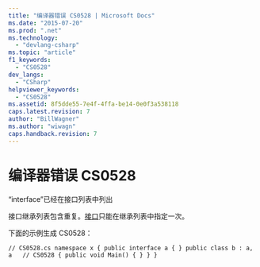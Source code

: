 ```yaml
---
title: "编译器错误 CS0528 | Microsoft Docs"
ms.date: "2015-07-20"
ms.prod: ".net"
ms.technology: 
  - "devlang-csharp"
ms.topic: "article"
f1_keywords: 
  - "CS0528"
dev_langs: 
  - "CSharp"
helpviewer_keywords: 
  - "CS0528"
ms.assetid: 8f5dde55-7e4f-4ffa-be14-0e0f3a538118
caps.latest.revision: 7
author: "BillWagner"
ms.author: "wiwagn"
caps.handback.revision: 7
---
```

# 编译器错误 CS0528
“interface”已经在接口列表中列出  
  
 接口继承列表包含重复。[接口](../../csharp/language-reference/keywords/interface.md)只能在继承列表中指定一次。  
  
 下面的示例生成 CS0528：  
  
```  
// CS0528.cs namespace x { public interface a { } public class b : a, a   // CS0528 { public void Main() { } } }  
```